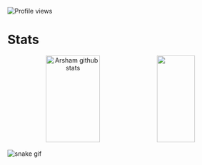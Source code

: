 
 ![Profile views](https://gpvc.arturio.dev/ArShAm79) 
 
<h1 id="stats">Stats</h1>
<div align="center">  
  <img width="49%" height="195px" src="https://github-readme-stats.vercel.app/api?username=ArShAm79&show_icons=true&count_private=true&hide_border=true&title_color=26A269&icon_color=26A269&text_color=c9d1d9&bg_color=0d1117" alt="Arsham github stats" /> 
  <img width="41%" height="195px" src="https://github-readme-stats.vercel.app/api/top-langs/?username=ArShAm79&hide=jupyter+notebook&layout=compact&langs_count=10&hide_border=true&title_color=26A269&icon_color=26A269&text_color=c9d1d9&bg_color=0d1117" />
</div>
 
 

![snake gif](https://github.com/ArShAm79/ArShAm79/blob/output/github-contribution-grid-snake-dark.svg)
